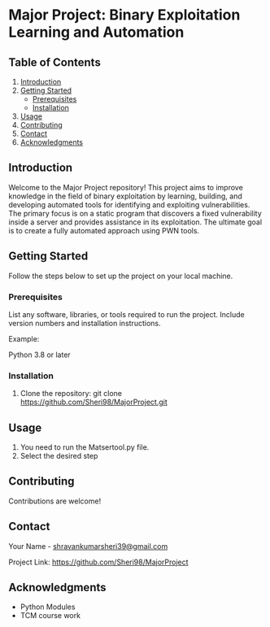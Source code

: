 # Major Project: Binary Exploitation Learning and Automation

## Table of Contents

1. [Introduction](#introduction)
2. [Getting Started](#getting-started)
   - [Prerequisites](#prerequisites)
   - [Installation](#installation)
3. [Usage](#usage)
4. [Contributing](#contributing)
5. [Contact](#contact)
6. [Acknowledgments](#acknowledgments)

## Introduction

Welcome to the Major Project repository! This project aims to improve knowledge in the field of binary exploitation by learning, building, and developing automated tools for identifying and exploiting vulnerabilities. The primary focus is on a static program that discovers a fixed vulnerability inside a server and provides assistance in its exploitation. The ultimate goal is to create a fully automated approach using PWN tools.

## Getting Started

Follow the steps below to set up the project on your local machine.

### Prerequisites

List any software, libraries, or tools required to run the project. Include version numbers and installation instructions.

Example:

Python 3.8 or later

### Installation

1. Clone the repository:
git clone https://github.com/Sheri98/MajorProject.git


## Usage

1. You need to run the Matsertool.py file.
2. Select the desired step

## Contributing

Contributions are welcome! 


## Contact

Your Name - shravankumarsheri39@gmail.com

Project Link: https://github.com/Sheri98/MajorProject

## Acknowledgments

* Python Modules
* TCM course work
